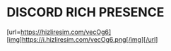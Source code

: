 # DISCORD RICH PRESENCE
[url=https://hizliresim.com/vecOg6][img]https://i.hizliresim.com/vecOg6.png[/img][/url]
